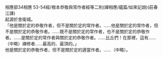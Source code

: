 相應部34相應 53-54經/根本恭敬與常作者經等二則(禪相應/蘊篇/如來記說)(莊春江譯)  
起源於舍衛城。  
「他是關於定的恭敬作者，但不是關於定的常作者。……他是關於定的常作者，但不是關於定的恭敬作者。……既不是關於定的常作者，也不是關於定的恭敬作者。……是關於定的常作者與關於定的恭敬作者。……比丘們！在那裡，這有……（中略）禪修者……最高的、最頂的。」  
他是關於定的恭敬作者，但不是關於定的適當作者。……（中略）。  
  
  
